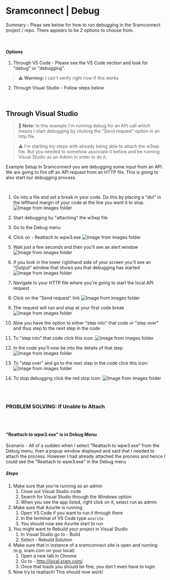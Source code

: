# Sramconnect | Debug

Summary - Pleas see below for how to run debugging in the Sramconnect project / repo. There appears to be 2 options to choose from. 

<br>

#### Options

1. Through VS Code - Please see the VS Code section and look for "debug" or "debugging". 
> :warning: **Warning:** I can't verify right now if this works
2. Through Visual Studio - Follow steps below


<br> 


## Through Visual Studio

> :memo: **Note:** In this example I'm running debug for an API call which means I start debugging by clicking the "Send request" option in an http file


> :warning: I'm starting my steps with already being able to attach the w3wp file. But you needed to somehow associate it before and be running Visual Studio as an Admin in order to do it.


Example Setup
In Sramconnect you are debugging some input from an API. We are going to fire off an API request from an HTTP file. This is going to also start our debugging process. 


<br>

1. Go into a file and set a break in your code. Do this by placing a "dot" in the lefthand margin of your code at the line you want it to stop. 
![Image from images folder](/sram-dev/sramconnect/debug/debugging-set-code-break.png)
1. Start debugging by "attaching" the w3wp file
1. Go to the Debug menu
1. Click on - Reattach to wpw3.exe
![Image from images folder](/sram-dev/sramconnect/debug/debugging-attach-exe.png)

1. Wait just a few seconds and then you'll see an alert window
![Image from images folder](/sram-dev/sramconnect/debug/debugging-attach-alert.png)

1. If you look in the lower righthand side of your screen you'll see an "Output" window that shows you that debugging has started 
![Image from images folder](/sram-dev/sramconnect/debug/debugging-feedback-window.png)

1. Navigate to your HTTP file where you're going to start the local API request
1. Click on the "Send request" link
![Image from images folder](/sram-dev/sramconnect/debug/debugging-start-http-request.png)

1. The request will run and stop at your first code break
![Image from images folder](/sram-dev/sramconnect/debug/debugging-stops-at-first-code-break.png)

1. Now you have the option to either "step into" that code or "step over" and thus step to the next step in the code
1. To "step into" that code click this icon:
![Image from images folder](/sram-dev/sramconnect/debug/debugging-step-into-step.png)

1. In the code you'll now be into the details of that step
![Image from images folder](/sram-dev/sramconnect/debug/debugging-step-into-result.png)

1. To "step over" and go to the next step in the code click this icon:
![Image from images folder](/sram-dev/sramconnect/debug/debugging-step-over.png)

1. To stop debugging click the red stop icon:
![Image from images folder](/sram-dev/sramconnect/debug/debugging-stop-debug.png)


<br><br>

### PROBLEM SOLVING: If Unable to Attach

<br><br>

#### "Reattach to wpw3.exe" is in Debug Menu

Scenario - All of a sudden when I select "Reattach to wpw3.exe" from the Debug menu, then a popup window displayed and said that I needed to attach the process. However I had already attached the process and hence I could see the "Reattach to wpw3.exe" in the Debug menu

##### Steps
1. Make sure that you're running as an admin
    1. Close out Visual Studio code
    1. Search for Visual Studio through the Windows option
    1. When you see the app listed, right click on it, select run as admin
1. Make sure that Azurite is running
    1. Open VS Code if you want to run it through there
    1. In the terminal of VS Code type `azurite`
    1. You should now see Azurite start to run
1. You might want to Rebuild your project in Visual Studio
    1. In Visual Studio go to - Build
    1. Select - Rebuild Solution
1. Make sure that in instance of a sramconnect site is open and running (e.g. sram.com on your local)
    1. Open a new tab in Chrome
    1. Go to - http://local.sram.com/
    1. Once that loads you should be fine, you don't even have to login 
1. Now try to reattach! This should now work!